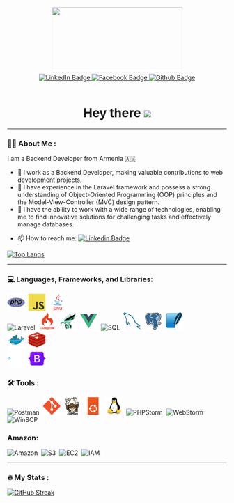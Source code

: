 <div id="header" align="center">
  <img src="https://media.giphy.com/media/dWesBcTLavkZuG35MI/giphy.gif" width="300" height="150"/>
  <div id="badges">
    <a href="https://www.linkedin.com/in/david-95-grigoryan/">
      <img src="https://img.shields.io/badge/LinkedIn-blue?style=for-the-badge&logo=linkedin&logoColor=white" alt="LinkedIn Badge"/>
    </a>
    <a href="https://www.facebook.com/davidgrigoryan95">
      <img src="https://img.shields.io/badge/Facebook-blue?style=for-the-badge&logo=facebook&logoColor=white" alt="Facebook Badge"/>
    </a>
    <a href="https://github.com/DavGrigoryan">
      <img src="https://img.shields.io/badge/Github-gray?style=for-the-badge&logo=github&logoColor=white" alt="Github Badge"/>
    </a>
  </div>
  <img src="https://komarev.com/ghpvc/?username=DavGrigoryan&style=flat-square&color=blue" alt=""/>
  <h1>
    Hey there
    <img src="https://media.giphy.com/media/hvRJCLFzcasrR4ia7z/giphy.gif" width="30px"/>
  </h1>
</div>

---

### :woman_technologist: About Me :
I am a Backend Developer from Armenia 🇦🇲

- :telescope: I work as a Backend Developer, making valuable contributions to web development projects.
- :dart: I have experience in the Laravel framework and possess a strong understanding of Object-Oriented Programming (OOP) principles and the Model-View-Controller (MVC) design pattern.
- :rocket: I have the ability to work with a wide range of technologies, enabling me to find innovative solutions for challenging tasks and effectively manage databases.
<!-- - :arrow_forward: Founder and content creator at [IT Motion](https://www.youtube.com/channel/UCFL-9mlMhhnJ-thUv0JKUtQ) youtube channel -->
- :mailbox: How to reach me: [![Linkedin Badge](https://img.shields.io/badge/Linkedin-blue?style=flat&logo=Linkedin&logoColor=white)](https://www.linkedin.com/in/david-95-grigoryan/)

[![Top Langs](https://github-readme-stats.vercel.app/api/top-langs/?username=DavGrigoryan&layout=compact&theme=vision-friendly-dark)](https://github.com/DavGrigoryan/github-readme-stats)

--- 
### :computer: Languages, Frameworks, and Libraries:

<div>
  
  <div>
    <img src="https://github.com/devicons/devicon/blob/master/icons/php/php-original.svg" title="PHP" alt="PHP" width="40" height="40"/>&nbsp;
    <img src="https://github.com/devicons/devicon/blob/master/icons/javascript/javascript-original.svg" title="Javascript" alt="Javascript" width="40" height="40"/>&nbsp;
    <img src="https://github.com/devicons/devicon/blob/master/icons/java/java-original-wordmark.svg" title="Java" alt="Java" width="40" height="40"/>&nbsp;
  </div>
  <div>
    <img src="https://upload.wikimedia.org/wikipedia/commons/thumb/9/9a/Laravel.svg/1969px-Laravel.svg.png" title="Laravel" alt="Laravel" width="40"     height="40"/>&nbsp;
    <img src="https://github.com/devicons/devicon/blob/master/icons/codeigniter/codeigniter-plain-wordmark.svg" title="Codeigniter" alt="Codeigniter" width="40"     height="40"/>&nbsp;
    <img src="https://github.com/devicons/devicon/blob/master/icons/phalcon/phalcon-original.svg" title="Phalcon" alt="Phalcon" width="40"     height="40"/>&nbsp;
    <img src="https://github.com/devicons/devicon/blob/master/icons/vuejs/vuejs-original.svg" title="Vue" alt="Vue" width="40"         height="40"/>&nbsp;
    <img src="https://www.nicepng.com/png/full/207-2073547_sql-server-icon-png-29-transparent-background-database.png" title="SQL" alt="SQL" width="40"   height="40"/>&nbsp;
    <img src="https://github.com/devicons/devicon/blob/master/icons/mysql/mysql-original.svg" title="MySQL" alt="MySQL" width="40" height="40"/>&nbsp;
    <img src="https://github.com/devicons/devicon/blob/master/icons/postgresql/postgresql-original.svg" title="PostgreSQL" alt="PostgreSQL" width="40" height="40"/>&nbsp;
    <img src="https://github.com/devicons/devicon/blob/master/icons/sqlite/sqlite-original.svg" title="SQLite" alt="SQLite" width="40" height="40"/>&nbsp;
  </div>
  <div>
    <img src="https://github.com/devicons/devicon/blob/master/icons/docker/docker-original.svg" title="Docker" alt="Docker" width="40" height="40"/>&nbsp;
    <img src="https://github.com/devicons/devicon/blob/master/icons/redis/redis-original.svg" title="Redis" alt="Redis" width="40" height="40"/>&nbsp;
  </div>
  <div>
    <img src="https://github.com/devicons/devicon/blob/master/icons/tailwindcss/tailwindcss-original-wordmark.svg" title="Tailwind" alt="Tailwind" width="40" height="40"/>&nbsp;
    <img src="https://github.com/devicons/devicon/blob/master/icons/bootstrap/bootstrap-original.svg" title="Bootstrap" alt="Bootstrap" width="40" height="40"/>&nbsp;
  </div>
</div>

### 🛠️ Tools :
<div>
  <div>
    <img src="https://www.svgrepo.com/download/354202/postman-icon.svg" title="Postman" alt="Postman" width="40" height="40"/>&nbsp;
    <img src="https://github.com/devicons/devicon/blob/master/icons/git/git-original.svg" title="Git" alt="Git" width="40" height="40"/>&nbsp;
    <img src="https://github.com/devicons/devicon/blob/master/icons/composer/composer-original.svg" title="Composer" alt="Composer" width="40" height="40"/>&nbsp;
    <img src="https://github.com/devicons/devicon/blob/master/icons/ubuntu/ubuntu-plain.svg" title="Ubuntu" alt="Ubuntu" width="40" height="40"/>&nbsp;
    <img src="https://github.com/devicons/devicon/blob/master/icons/linux/linux-original.svg" title="Linux" alt="Linux" width="40" height="40"/>&nbsp;
    <img src="https://seeklogo.com/images/P/phpstorm-logo-220B633CDA-seeklogo.com.png" title="PHPStorm" alt="PHPStorm" width="40" height="40"/>&nbsp;
    <img src="https://seeklogo.com/images/W/webstorm-logo-691E749F21-seeklogo.com.png" title="WebStorm" alt="WebStorm" width="40" height="40"/>&nbsp;
    <img src="https://upload.wikimedia.org/wikipedia/commons/d/de/WinSCP_Logo.png?20121019215322" title="WinSCP" alt="WinSCP" width="40" height="40"/>&nbsp;
  </div>
</div>

### Amazon:
<div>
  <img src="https://www.marcellus.michlibrary.org/site-assets/images/amazon-logo.jpg/@@images/image.jpeg" title="Amazon" alt="Amazon" width="40" height="40"/>&nbsp;
  <img src="https://upload.wikimedia.org/wikipedia/commons/thumb/b/bc/Amazon-S3-Logo.svg/1200px-Amazon-S3-Logo.svg.png" title="S3" alt="S3" width="40" height="40"/>&nbsp;
  <img src="https://brandslogos.com/wp-content/uploads/thumbs/aws-ec2-logo-vector.svg" title="EC2" alt="EC2" width="40" height="40"/>&nbsp;
  <img src="https://cdn.freebiesupply.com/logos/large/2x/aws-iam-logo-png-transparent.png" title="IAM" alt="IAM" width="20" height="40"/>&nbsp;
</div>

---

### :fire: My Stats :

[![GitHub Streak](http://github-readme-streak-stats.herokuapp.com?user=DavGrigoryan&theme=dark&background=000000)](https://git.io/streak-stats)
